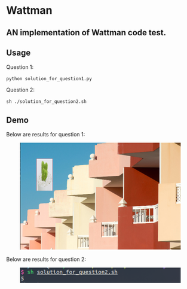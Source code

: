 Wattman
====

AN implementation of Wattman code test.
-------

## Usage

Question 1:
```
python solution_for_question1.py
```

Question 2:
```
sh ./solution_for_question2.sh
```

## Demo

Below are results for question 1:

<div style="color:#0000FF" align="center">
<img src="results/question1.png" width="430"/>
</div>

Below are results for question 2:

<div style="color:#0000FF" align="center">
<img src="results/question2.png" width="430"/>
</div>

